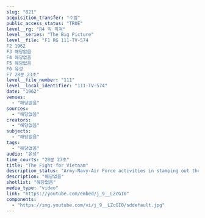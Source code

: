```yaml
---
slug: "821"
acquisition_transfer: "수집"
public_access_status: "TRUE"
level__rg: "R4 빅 픽쳐"
level__series: "The Big Picture"
level__file: "F1 RG 111-TV-574
F2 1962
F3 해당없음
F4 해당없음
F5 해당없음
F6 유성
F7 28분 23초"
level__file_number: "111"
level__local_identifier: "111-TV-574"
date: "1962"
venues: 
  - "해당없음"
sources: 
  - "해당없음"
creators: 
  - "해당없음"
subjects: 
  - "해당없음"
tags: 
  - "해당없음"
audio: "유성"
time_courts: "28분 23초"
title: "The Fight for Vietnam"
description_status: "Army-Navy-Air Force activities in stamping out the threat of communism in SOuth Vietnam. Includes the U.S. MAP in this troubled country."
description: "해당없음"
shotlist: "해당없음"
media_type: "video"
link: "https://youtube.com/embed/j_9__LZcGI0"
components: 
  - "https://img.youtube.com/vi/j_9__LZcGI0/sddefault.jpg"
---
```

